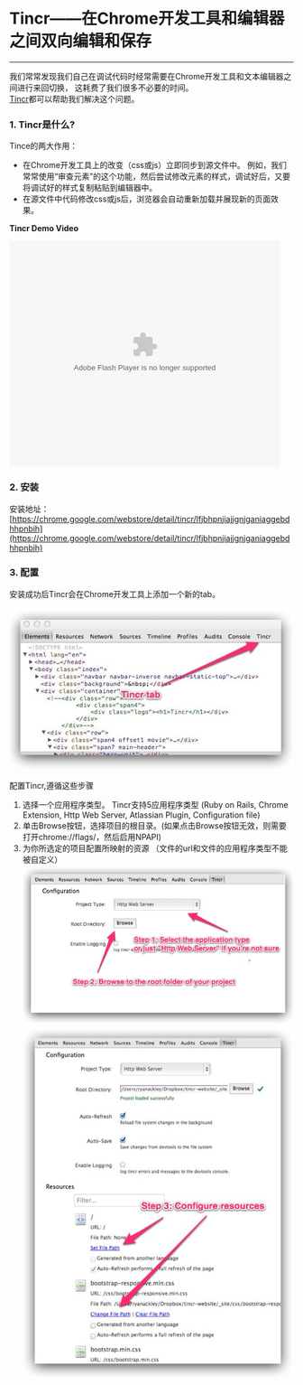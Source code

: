 <link href="http://cdn.bootcss.com/highlight.js/8.0/styles/monokai_sublime.min.css" rel="stylesheet">
<script src="http://cdn.bootcss.com/highlight.js/8.0/highlight.min.js"></script>
<script >hljs.initHighlightingOnLoad();</script> 

<!--
http://addyosmani.com/blog/lets-tincr-bi-directional-editing-and-saving-with-the-chrome-devtools/

http://tin.cr/docs.html
-->

# Tincr——在Chrome开发工具和编辑器之间双向编辑和保存
- - -  


我们常常发现我们自己在调试代码时经常需要在Chrome开发工具和文本编辑器之间进行来回切换， 这耗费了我们很多不必要的时间。   
[Tincr](http://tin.cr/)都可以帮助我们解决这个问题。


### 1. Tincr是什么?
Tince的两大作用：

 - 在Chrome开发工具上的改变（css或js）立即同步到源文件中。 例如，我们常常使用“审查元素”的这个功能，然后尝试修改元素的样式，调试好后，又要将调试好的样式复制粘贴到编辑器中。
 - 在源文件中代码修改css或js后，浏览器会自动重新加载并展现新的页面效果。


**Tincr Demo Video**

<embed src="http://player.youku.com/player.php/sid/XMTI3MzE1NzU4OA==/v.swf" allowFullScreen="true" quality="high" width="480" height="400" align="middle" allowScriptAccess="always" type="application/x-shockwave-flash"></embed>

### 2. 安装
安装地址：[https://chrome.google.com/webstore/detail/tincr/lfjbhpnjiajjgnjganiaggebdhhpnbih](https://chrome.google.com/webstore/detail/tincr/lfjbhpnjiajjgnjganiaggebdhhpnbih)

### 3. 配置
安装成功后Tincr会在Chrome开发工具上添加一个新的tab。

![](newtab.jpg)



配置Tincr,遵循这些步骤 

1. 选择一个应用程序类型。 Tincr支持5应用程序类型 (Ruby on Rails, Chrome Extension, Http Web Server, Atlassian Plugin, Configuration file)
2. 单击Browse按钮，选择项目的根目录。(如果点击Browse按钮无效，则需要打开chrome://flags/，然后启用NPAPI)
3. 为你所选定的项目配置所映射的资源 （文件的url和文件的应用程序类型不能被自定义）
![](config.jpg)
![](step3.jpg)



